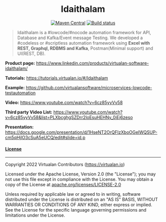 <h1 align="center">Idaithalam</h1>


<div align="center">  
   
   [![Maven Central](https://img.shields.io/maven-central/v/io.virtualan/idaithalam.svg?label=Maven%20Central)](https://search.maven.org/search?q=g:%22io.virtualan%22%20AND%20a:%22idaithalam%22)  [![Build status](https://ci.appveyor.com/api/projects/status/bs4cmqvvlj477fhe/branch/master?svg=true)](https://ci.appveyor.com/project/elans3/idaithalam/branch/master)
             

</div>

   > Idaithalam is a #lowcode/#nocode automation framework for API, Database and Kafka/Event message Testing. We developed a #codeless or #scriptless automation framework using **Excel with REST, Graphql, RDBMS and Kafka**, Postman(Minimal support) and UI(REST, DB).

**Product page:** https://www.linkedin.com/products/virtualan-software-idaithalam/

**Tutorials:**  https://tutorials.virtualan.io/#/Idaithalam

**Example:**  https://github.com/virtualansoftware/microservices-lowcode-testautomation  

**Video:**  https://www.youtube.com/watch?v=6cz85yyVv58 

**Third party Video List:** https://www.youtube.com/watch?v=6cz85yyVv58&list=PLXbcghgSZDrr2loEsuHEHNy_0iEj6zeso

**Presentation:**  https://docs.google.com/presentation/d/1HseNT2OrQFIzXboOGelWQSUP-cm5qHjlO3cSuA5eUCQ/edit#slide=id.p 



#### [License](#table-of-contents)
-------

Copyright 2022 Virtualan Contributors (https://virtualan.io)  

Licensed under the Apache License, Version 2.0 (the "License");
you may not use this file except in compliance with the License.
You may obtain a copy of the License at [apache.org/licenses/LICENSE-2.0](http://www.apache.org/licenses/LICENSE-2.0)

Unless required by applicable law or agreed to in writing, software
distributed under the License is distributed on an "AS IS" BASIS,
WITHOUT WARRANTIES OR CONDITIONS OF ANY KIND, either express or implied.
See the License for the specific language governing permissions and
limitations under the License.

